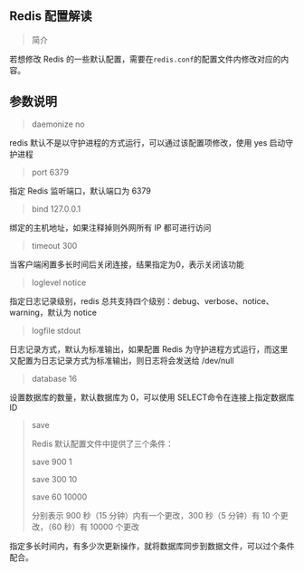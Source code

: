 ## Redis 配置解读

> 简介

若想修改 Redis 的一些默认配置，需要在`redis.conf`的配置文件内修改对应的内容。



## 参数说明

> daemonize no

redis 默认不是以守护进程的方式运行，可以通过该配置项修改，使用 yes 启动守护进程



> port 6379 

指定 Redis 监听端口，默认端口为 6379



> bind 127.0.0.1

绑定的主机地址，如果注释掉则外网所有 IP 都可进行访问



> timeout 300

当客户端闲置多长时间后关闭连接，结果指定为0，表示关闭该功能



> loglevel notice 

指定日志记录级别，redis 总共支持四个级别：debug、verbose、notice、warning，默认为 notice



> logfile stdout 

日志记录方式，默认为标准输出，如果配置 Redis 为守护进程方式运行，而这里又配置为日志记录方式为标准输出，则日志将会发送给 /dev/null



> database 16

设置数据库的数量，默认数据库为 0，可以使用 SELECT命令在连接上指定数据库 ID



> save <seconds> <changes> 
>
> Redis 默认配置文件中提供了三个条件：
>
> save 900 1 
>
> save 300 10
>
> save 60 10000
>
> 分别表示 900 秒（15 分钟）内有一个更改，300 秒（5 分钟）有 10 个更改，（60 秒）有 10000 个更改

指定多长时间内，有多少次更新操作，就将数据库同步到数据文件，可以过个条件配合。







